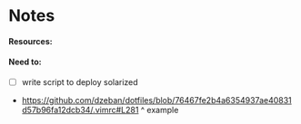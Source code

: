 # Notes

#### Resources:



#### Need to:
- [ ] write script to deploy solarized
- https://github.com/dzeban/dotfiles/blob/76467fe2b4a6354937ae40831d57b96fa12dcb34/.vimrc#L281
^ example